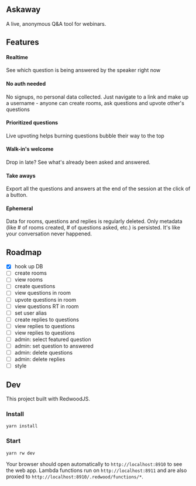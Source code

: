 ## Askaway

A live, anonymous Q&A tool for webinars.

## Features
#### Realtime

See which question is being answered by the speaker right now

#### No auth needed

No signups, no personal data collected. Just navigate to a link and make up a username - anyone can create rooms, ask questions and upvote other's questions

#### Prioritized questions

Live upvoting helps burning questions bubble their way to the top

#### Walk-in's welcome

Drop in late? See what's already been asked and answered.

#### Take aways

Export all the questions and answers at the end of the session at the click of a button.

#### Ephemeral

Data for rooms, questions and replies is regularly deleted. Only metadata (like # of rooms created, # of questions asked, etc.) is persisted. It's like your conversation never happened.


## Roadmap
- [x] hook up DB
- [ ] create rooms
- [ ] view rooms
- [ ] create questions
- [ ] view questions in room
- [ ] upvote questions in room
- [ ] view questions RT in room
- [ ] set user alias
- [ ] create replies to questions
- [ ] view replies to questions
- [ ] view replies to questions
- [ ] admin: select featured question
- [ ] admin: set question to answered
- [ ] admin: delete questions
- [ ] admin: delete replies
- [ ] style

## Dev

This project built with RedwoodJS.

### Install

```terminal
yarn install
```

### Start

```terminal
yarn rw dev
```

Your browser should open automatically to `http://localhost:8910` to see the web app. Lambda functions run on `http://localhost:8911` and are also proxied to `http://localhost:8910/.redwood/functions/*`.
